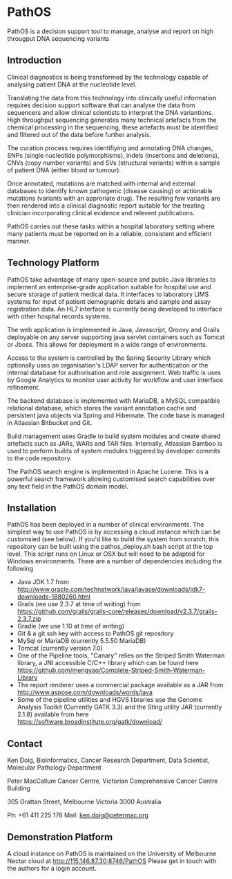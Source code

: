 # PathOS
PathOS is a decision support tool to manage, analyse and report on high througput DNA sequencing variants

## Introduction
Clinical diagnostics is being transformed by the technology capable of analysing patient DNA at the nucleotide level.

Translating the data from this technology into clinically useful information requires decision support software that can analyse the data from sequencers and allow clinical scientists to interpret the DNA variantions.
High throughput sequencing generates many technical artefacts from the chemical processing in the sequencing, these artefacts must be identified and filtered out of the data before further analysis.

The curation process requires identifiying and annotating DNA changes, SNPs (single nucleotide polymorphisms), indels (insertions and deletions), CNVs (copy number variants) and SVs (structural variants) within a sample of patient DNA (either blood or tumour).

Once annotated, mutations are matched with internal and external databases to identify known pathogenic (disease causing) or actionable mutations (variants with an approriate drug).
The resulting few variants are then rendered into a clinical diagnostic report suitable for the treating clinician incorporating clinical evidence and relevent publications.

PathOS carries out these tasks within a hospital laboratory setting where many patients must be reported on in a reliable, consistent and efficient manner.

## Technology Platform
PathOS take advantage of many open-source and public Java libraries to implement an enterprise-grade application suitable for hospital use and secure storage of patient medical data. It interfaces to laboratory LIMS systems for input of patient demographic details and sample and assay registration data. An HL7 interface is currently being developed to interface with other hospital records systems.

The web application is implemented in Java, Javascript, Groovy and Grails deployable on any server supporting java servlet containers such as Tomcat or Jboss.
This allows for deployment in a wide range of environments.

Access to the system is controlled by the Spring Security Library which optionally uses an organisation's LDAP server for authentication or the internal database for authorisation and role assignment.
Web traffic is uses by Google Analytics to monitor user activity for workflow and user interface refinement.

The backend database is implemented with MariaDB, a MySQL compatible relational database, which stores the variant annotation cache and persistent java objects via Spring and Hibernate. The code base is managed in Atlassian Bitbucket and Git.

Build management uses Gradle to build system modules and create shared artefacts such as JARs, WARs and TAR files. Internally, Atlassian Bamboo is used to perform builds of system modules triggered by developer commits to the code repository.

The PathOS search engine is implemented in Apache Lucene. This is a powerful search framework allowing customised search capabilities over any text field in the PathOS domain model.

## Installation
PathOS has been deployed in a number of clinical environments. The simplest way to use PathOS is by accessing a cloud instance which can be customsied (see below).
If you'd like to build the system from scratch, this repository can be built using the pathos_deploy.sh bash script at the top level. This script runs on Linux or OSX but will need to be adapted for Windows environments.
There are a number of dependencies including the following
- Java JDK 1.7 from http://www.oracle.com/technetwork/java/javase/downloads/jdk7-downloads-1880260.html
- Grails (we use 2.3.7 at time of writing) from https://github.com/grails/grails-core/releases/download/v2.3.7/grails-2.3.7.zip
- Gradle (we use 1.10 at time of writing)
- Git & a git ssh key with access to PathOS git repository
- MySql or MariaDB (currently 5.5.50 MariaDB)
- Tomcat (currently version 7.0)
- One of the Pipeline tools, "Canary" relies on the Striped Smith Waterman library, a JNI accessible C/C++ library which can be found here https://github.com/mengyao/Complete-Striped-Smith-Waterman-Library
- The report renderer uses a commercial package available as a JAR from http://www.aspose.com/downloads/words/java
- Some of the pipeline utilities and HGVS libraries use the Genome Analysis Toolkit (Currently GATK 3.3) and the Sting utility JAR (currently 2.1.8) available from here https://software.broadinstitute.org/gatk/download/

## Contact
Ken Doig, Bioinformatics, Cancer Research Department, Data Scientist, Molecular Pathology Department

Peter MacCallum Cancer Centre, Victorian Comprehensive Cancer Centre Building

305 Grattan Street, Melbourne Victoria 3000 Australia

Ph: +61 411 225 178 Mail: ken.doig@petermac.org

## Demonstration Platform
A cloud instance on PathOS is maintained on the University of Melbourne Nectar cloud at http://115.146.87.30:8746/PathOS
Please get in touch with the authors for a login account.